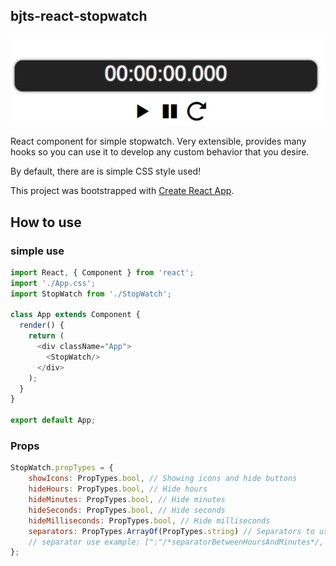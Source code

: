 ## bjts-react-stopwatch

<p align="center">
  <img src="https://github.com/Bajtas/bjts-react-stopwatch/blob/master/images/stopwatch.jpg?raw=true" alt="How component looks"/>
</p>

React component for simple stopwatch. Very extensible, provides many hooks so you can use it to develop any custom behavior that you desire.

By default, there are is simple CSS style used!

This project was bootstrapped with [Create React App](https://github.com/facebookincubator/create-react-app).

## How to use

### simple use

```javascript
import React, { Component } from 'react';
import './App.css';
import StopWatch from './StopWatch';

class App extends Component {
  render() {
    return (
      <div className="App">
        <StopWatch/>
      </div>
    );
  }
}

export default App;
```

### Props

```javascript
StopWatch.propTypes = {
    showIcons: PropTypes.bool, // Showing icons and hide buttons
    hideHours: PropTypes.bool, // Hide hours
    hideMinutes: PropTypes.bool, // Hide minutes
    hideSeconds: PropTypes.bool, // Hide seconds
    hideMilliseconds: PropTypes.bool, // Hide milliseconds
    separators: PropTypes.ArrayOf(PropTypes.string) // Separators to use between hours/minutes/seconds/milliseconds
    // separator use example: [":"/*separatorBetweenHoursAndMinutes*/, ":"/*separatorBetweenMinutesAndSeconds*/, "."/*separatorBetweenSecondsAndMilliseconds*/]
};
```